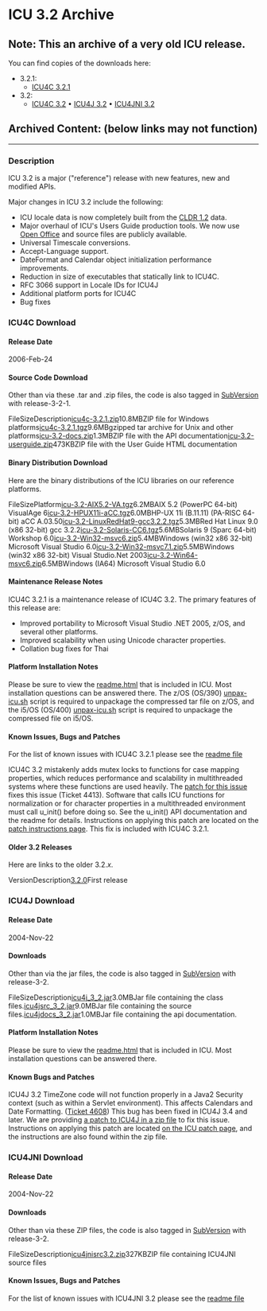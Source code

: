 # ICU 3.2 Archive

## Note: This an archive of a very old ICU release.

You can find copies of the downloads here:

*   3.2.1:
    *   [ICU4C 3.2.1](https://sourceforge.net/projects/icu/files/ICU4C/3.2.1/)
*   3.2:
    *   [ICU4C 3.2](https://sourceforge.net/projects/icu/files/ICU4C/3.2/) •
        [ICU4J 3.2](https://sourceforge.net/projects/icu/files/ICU4J/3.2/) •
        [ICU4JNI
        3.2](https://sourceforge.net/projects/icu/files/ICU4JNI/icu4jni/3.2/)

## Archived Content: (below links may not function)

---

### Description

ICU 3.2 is a major ("reference") release with new features, new and modified
APIs.

Major changes in ICU 3.2 include the following:

*   ICU locale data is now completely built from the [CLDR
    1.2](http://www.unicode.org/cldr/) data.
*   Major overhaul of ICU's Users Guide production tools. We now use [Open
    Office](http://www.openoffice.org/) and source files are publicly available.
*   Universal Timescale conversions.
*   Accept-Language support.
*   DateFormat and Calendar object initialization performance improvements.
*   Reduction in size of executables that statically link to ICU4C.
*   RFC 3066 support in Locale IDs for ICU4J
*   Additional platform ports for ICU4C
*   Bug fixes

### ICU4C Download

#### Release Date

2006-Feb-24

#### Source Code Download

Other than via these .tar and .zip files, the code is also tagged in
[SubVersion](/repository/) with release-3-2-1.

FileSizeDescription[icu4c-3.2.1.zip](ftp://ftp.software.ibm.com/software/globalization/icu/3.2.1/icu4c-3.2.1.zip)10.8MBZIP
file for Windows
platforms[icu4c-3.2.1.tgz](ftp://ftp.software.ibm.com/software/globalization/icu/3.2.1/icu4c-3.2.1.tgz)9.6MBgzipped
tar archive for Unix and other
platforms[icu-3.2-docs.zip](ftp://ftp.software.ibm.com/software/globalization/icu/3.2/icu-3.2-docs.zip)1.3MBZIP
file with the API
documentation[icu-3.2-userguide.zip](ftp://ftp.software.ibm.com/software/globalization/icu/3.2/icu-3.2-userguide.zip)473KBZIP
file with the User Guide HTML documentation

#### Binary Distribution Download

Here are the binary distributions of the ICU libraries on our reference
platforms.

FileSizePlatform[icu-3.2-AIX5.2-VA.tgz](ftp://ftp.software.ibm.com/software/globalization/icu/3.2/icu-3.2-AIX5.2-VA6.tgz)6.2MBAIX
5.2 (PowerPC 64-bit) VisualAge
6[icu-3.2-HPUX11i-aCC.tgz](ftp://ftp.software.ibm.com/software/globalization/icu/3.2/icu-3.2-HPUX11i-aCC.tgz)6.0MBHP-UX
11i (B.11.11) (PA-RISC 64-bit) aCC
A.03.50[icu-3.2-LinuxRedHat9-gcc3.2.2.tgz](ftp://ftp.software.ibm.com/software/globalization/icu/3.2/icu-3.2-LinuxRedHat9-gcc3.2.2.tgz)5.3MBRed
Hat Linux 9.0 (x86 32-bit) gcc
3.2.2[icu-3.2-Solaris-CC6.tgz](ftp://ftp.software.ibm.com/software/globalization/icu/3.2/icu-3.2-Solaris-CC6.tgz)5.6MBSolaris
9 (Sparc 64-bit) Workshop
6.0[icu-3.2-Win32-msvc6.zip](ftp://ftp.software.ibm.com/software/globalization/icu/3.2/icu-3.2-Win32-msvc6.zip)5.4MBWindows
(win32 x86 32-bit) Microsoft Visual Studio
6.0[icu-3.2-Win32-msvc7.1.zip](ftp://ftp.software.ibm.com/software/globalization/icu/3.2/icu-3.2-Win32-msvc7.1.zip)5.5MBWindows
(win32 x86 32-bit) Visual Studio.Net
2003[icu-3.2-Win64-msvc6.zip](ftp://ftp.software.ibm.com/software/globalization/icu/3.2/icu-3.2-Win64-msvc6.zip)6.5MBWindows
(IA64) Microsoft Visual Studio 6.0

#### Maintenance Release Notes

ICU4C 3.2.1 is a maintenance release of ICU4C 3.2. The primary features of this
release are:

*   Improved portability to Microsoft Visual Studio .NET 2005, z/OS, and several
    other platforms.
*   Improved scalability when using Unicode character properties.
*   Collation bug fixes for Thai

#### Platform Installation Notes

Please be sure to view the
[readme.html](http://source.icu-project.org/repos/icu/icu/tags/release-3-2-1/readme.html)
that is included in ICU. Most installation questions can be answered there. The
z/OS (OS/390)
[unpax-icu.sh](http://source.icu-project.org/repos/icu/icu/tags/release-3-2-1/as_is/os390/unpax-icu.sh)
script is required to unpackage the compressed tar file on z/OS, and the i5/OS
(OS/400)
[unpax-icu.sh](http://source.icu-project.org/repos/icu/icu/tags/release-3-2-1/as_is/os400/unpax-icu.sh)
script is required to unpackage the compressed file on i5/OS.

#### Known Issues, Bugs and Patches

For the list of known issues with ICU4C 3.2.1 please see the [readme
file](http://source.icu-project.org/repos/icu/icu/tags/release-3-2-1/readme.html)

ICU4C 3.2 mistakenly adds mutex locks to functions for case mapping properties,
which reduces performance and scalability in multithreaded systems where these
functions are used heavily. The [patch for this
issue](ftp://ftp.software.ibm.com/software/globalization/icu/3.2/icu-3.2-patch.tgz)
fixes this issue (Ticket 4413). Software that calls ICU functions for
normalization or for character properties in a multithreaded environment must
call u_init() before doing so. See the u_init() API documentation and the readme
for details. Instructions on applying this patch are located on the [patch
instructions page](patch.html). This fix is included with ICU4C 3.2.1.

#### Older 3.2 Releases

Here are links to the older 3.2.*x*.

VersionDescription[3.2.0](ftp://ftp.software.ibm.com/software/globalization/icu/3.2/)First
release

### ICU4J Download

#### Release Date

2004-Nov-22

#### Downloads

Other than via the jar files, the code is also tagged in
[SubVersion](/repository/) with release-3-2.

FileSizeDescription[icu4j_3_2.jar](ftp://ftp.software.ibm.com/software/globalization/icu/icu4j/3.2/icu4j_3_2.jar)3.0MBJar
file containing the class
files.[icu4jsrc_3_2.jar](ftp://ftp.software.ibm.com/software/globalization/icu/icu4j/3.2/icu4jsrc_3_2.jar)9.0MBJar
file containing the source
files.[icu4jdocs_3_2.jar](ftp://ftp.software.ibm.com/software/globalization/icu/icu4j/3.2/icu4jdocs_3_2.jar)1.0MBJar
file containing the api documentation.

#### Platform Installation Notes

Please be sure to view the
[readme.html](http://source.icu-project.org/repos/icu/icu4j/tags/release-3-2/readme.html)
that is included in ICU. Most installation questions can be answered there.

#### Known Bugs and Patches

ICU4J 3.2 TimeZone code will not function properly in a Java2 Security context
(such as within a Servlet environment). This affects Calendars and Date
Formatting. ([Ticket 4608](http://bugs.icu-project.org/trac/ticket/4608)) This
bug has been fixed in ICU4J 3.4 and later. We are providing [a patch to ICU4J in
a zip
file](ftp://ftp.software.ibm.com/software/globalization/icu/icu4j/3.2/icu4j3201patch.zip)
to fix this issue. Instructions on applying this patch are located [on the ICU
patch page](patch.html), and the instructions are also found within the zip
file.

### ICU4JNI Download

#### Release Date

2004-Nov-22

#### Downloads

Other than via these ZIP files, the code is also tagged in
[SubVersion](/repository/) with release-3-2.

FileSizeDescription[icu4jnisrc3.2.zip](ftp://ftp.software.ibm.com/software/globalization/icu/icu4j/icu4jni/3.2/icu4jnisrc3.2.zip)327KBZIP
file containing ICU4JNI source files

#### Known Issues, Bugs and Patches

For the list of known issues with ICU4JNI 3.2 please see the [readme
file](http://source.icu-project.org/repos/icu/icu4jni/tags/release-3-2/readme.html)

